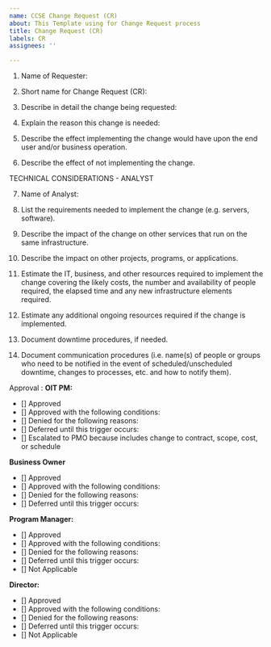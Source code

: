 ```yaml
---
name: CCSE Change Request (CR)
about: This Template using for Change Request process
title: Change Request (CR)
labels: CR
assignees: ''

---
```


1.	Name of Requester:  

2.	Short name for Change Request (CR):

3.	Describe in detail the change being requested:

4.	Explain the reason this change is needed:

5.	Describe the effect implementing the change would have upon the end user and/or business operation.

6.	Describe the effect of not implementing the change.

TECHNICAL CONSIDERATIONS - ANALYST

7.	Name of Analyst:

8.	List the requirements needed to implement the change (e.g. servers, software).

9.	Describe the impact of the change on other services that run on the same infrastructure.

10.	Describe the impact on other projects, programs, or applications.

11.	Estimate the IT, business, and other resources required to implement the change covering the likely costs, the number and availability of people required, the elapsed time and any new infrastructure elements required.

12.	Estimate any additional ongoing resources required if the change is implemented.

13.	Document downtime procedures, if needed.

14.	Document communication procedures (i.e. name(s) of people or groups who need to be notified in the event of scheduled/unscheduled downtime, changes to processes, etc. and how to notify them).



 Approval :
**OIT PM:**
- [] Approved
- [] Approved with the following conditions:
- [] Denied for the following reasons:
- [] Deferred until this trigger occurs:
- [] Escalated to PMO because includes change to contract, scope, cost, or schedule

**Business Owner**
- [] Approved
- [] Approved with the following conditions:
- [] Denied for the following reasons:
- [] Deferred until this trigger occurs:

**Program Manager:**
- [] Approved
- [] Approved with the following conditions:
- [] Denied for the following reasons:
- [] Deferred until this trigger occurs:
- [] Not Applicable

**Director:**
- [] Approved
- [] Approved with the following conditions:
- [] Denied for the following reasons:
- [] Deferred until this trigger occurs:
- [] Not Applicable
